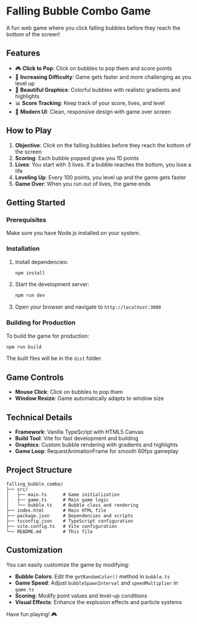 # Falling Bubble Combo Game

A fun web game where you click falling bubbles before they reach the bottom of the screen!

## Features

- 🎮 **Click to Pop**: Click on bubbles to pop them and score points
- 🎯 **Increasing Difficulty**: Game gets faster and more challenging as you level up
- 💫 **Beautiful Graphics**: Colorful bubbles with realistic gradients and highlights
- 📊 **Score Tracking**: Keep track of your score, lives, and level
- 🎨 **Modern UI**: Clean, responsive design with game over screen

## How to Play

1. **Objective**: Click on the falling bubbles before they reach the bottom of the screen
2. **Scoring**: Each bubble popped gives you 10 points
3. **Lives**: You start with 3 lives. If a bubble reaches the bottom, you lose a life
4. **Leveling Up**: Every 100 points, you level up and the game gets faster
5. **Game Over**: When you run out of lives, the game ends

## Getting Started

### Prerequisites

Make sure you have Node.js installed on your system.

### Installation

1. Install dependencies:
   ```bash
   npm install
   ```

2. Start the development server:
   ```bash
   npm run dev
   ```

3. Open your browser and navigate to `http://localhost:3000`

### Building for Production

To build the game for production:

```bash
npm run build
```

The built files will be in the `dist` folder.

## Game Controls

- **Mouse Click**: Click on bubbles to pop them
- **Window Resize**: Game automatically adapts to window size

## Technical Details

- **Framework**: Vanilla TypeScript with HTML5 Canvas
- **Build Tool**: Vite for fast development and building
- **Graphics**: Custom bubble rendering with gradients and highlights
- **Game Loop**: RequestAnimationFrame for smooth 60fps gameplay

## Project Structure

```
falling_bubble_combo/
├── src/
│   ├── main.ts      # Game initialization
│   ├── game.ts      # Main game logic
│   └── bubble.ts    # Bubble class and rendering
├── index.html       # Main HTML file
├── package.json     # Dependencies and scripts
├── tsconfig.json    # TypeScript configuration
├── vite.config.ts   # Vite configuration
└── README.md        # This file
```

## Customization

You can easily customize the game by modifying:

- **Bubble Colors**: Edit the `getRandomColor()` method in `bubble.ts`
- **Game Speed**: Adjust `bubbleSpawnInterval` and `speedMultiplier` in `game.ts`
- **Scoring**: Modify point values and level-up conditions
- **Visual Effects**: Enhance the explosion effects and particle systems

Have fun playing! 🎮 